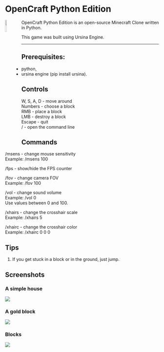 # OpenCraft Python Edition
<img src="https://github.com/jakub-swiniarski/opencraft-python-edition/assets/77209709/48baf99f-f805-49ff-a4a8-55db4dd8273a" align="left" width="10%" height="10%"> 
OpenCraft Python Edition is an open-source Minecraft Clone written in Python. <br>

This game was built using Ursina Engine. <br>

---

## Prerequisites:
- python,
- ursina engine (pip install ursina).

## Controls
W, S, A, D - move around <br/>
Numbers - choose a block <br/>
RMB - place a block <br/>
LMB - destroy a block <br/>
Escape - quit <br/>
/ - open the command line<br/>

## Commands
/msens - change mouse sensitivity<br/>
Example: /msens 100<br/>

/fps - show/hide the FPS counter<br/>

/fov - change camera FOV<br/>
Example: /fov 100<br/>

/vol - change sound volume<br/>
Example: /vol 0<br/>
Use values between 0 and 100.<br/>

/xhairs - change the crosshair scale<br/>
Example: /xhairs 5<br/>

/xhairc - change the crosshair color<br/>
Example: /xhairc 0 0 0<br/>

## Tips
1. If you get stuck in a block or in the ground, just jump.<br/>

## Screenshots
### A simple house
<img src=https://github.com/jakub-swiniarski/opencraft-python-edition/assets/77209709/9830a287-fa28-433b-9337-35c8ecb68db7><br/>
### A gold block
<img src=https://github.com/jakub-swiniarski/opencraft-python-edition/assets/77209709/1d12b02f-9d46-405e-bb7a-a6fcee6f3ba8><br/>
### Blocks
<img src=https://github.com/jakub-swiniarski/opencraft-python-edition/assets/77209709/d54e8dd3-6376-4290-9bc5-7687cf451276><br/>
